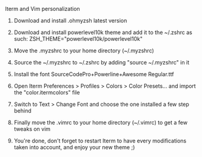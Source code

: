 Iterm and Vim personalization

1. Download and install .ohmyzsh latest version
2. Download and install powerlevel10k theme and add it to the ~/.zshrc as such: 
							ZSH_THEME="powerlevel10k/powerlevel10k"
3. Move the .myzshrc to your home directory (~/.myzshrc)
4. Source the ~/.myzshrc to ~/.zshrc by adding "source ~/.myzshrc" in it

5. Install the font SourceCodePro+Powerline+Awesome Regular.ttf
6. Open Iterm Preferences > Profiles > Colors > Color Presets...
							and import the "color.itermcolors" file
7. Switch to Text > Change Font and choose the one installed a few step behind

8. Finally move the .vimrc to your home directory (~/.vimrc) to get a few tweaks
							on vim

9. You're done, don't forget to restart Iterm to have every modifications taken 
into account, and enjoy your new theme ;)
